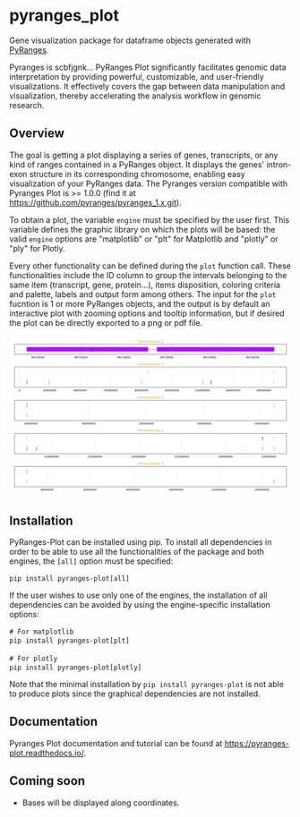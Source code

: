 # pyranges_plot
Gene visualization package for dataframe objects generated with [PyRanges](https://pyranges1.readthedocs.io/).

Pyranges is scbfjgnk...
PyRanges Plot significantly facilitates genomic data
interpretation by providing powerful, customizable, and user-friendly visualizations. It
effectively covers the gap between data manipulation and visualization, thereby accelerating
the analysis workflow in genomic research.

## Overview
The goal is getting a plot displaying a series of genes, transcripts, or any kind
of ranges contained in a PyRanges object. It displays the genes' intron-exon structure 
in its corresponding chromosome, enabling easy visualization of your PyRanges data. The 
Pyranges version compatible with Pyranges Plot is >= 1.0.0 (find it at https://github.com/pyranges/pyranges_1.x.git).

To obtain a plot, the variable `engine` must be specified by the user first. This variable 
defines the graphic library on which the plots will be based: the valid `engine` options 
are "matplotlib" or "plt" for Matplotlib and "plotly" or "ply" for Plotly. 

Every other functionality can be defined during the `plot` function call. These 
functionalities include the ID column to group the intervals belonging to the same item 
(transcript, gene, protein...), items disposition, coloring criteria and palette, labels 
and output form among others. The input for the `plot` fucntion is 1 or more PyRanges 
objects, and the output is by default an interactive plot with zooming options and tooltip 
information, but if desired the plot can be directly exported to a png or pdf file.



<p align="center">
    <img src="https://github.com/emunozdc/pyranges_plot/raw/main/images/general_ex.png">
</p>




## Installation
PyRanges-Plot can be installed using pip. To install all dependencies in order to be able to 
use all the functionalities of the package and both engines, the `[all]` option must be 
specified:

```
pip install pyranges-plot[all]
```

If the user wishes to use only one of the engines, the installation of all dependencies 
can be avoided by using the engine-specific installation options:
```
# For matplotlib
pip install pyranges-plot[plt]

# For plotly
pip install pyranges-plot[plotly]
```

Note that the minimal installation by `pip install pyranges-plot` is not able to produce plots 
since the graphical dependencies are not installed.


## Documentation
Pyranges Plot documentation and tutorial can be found at https://pyranges-plot.readthedocs.io/.


## Coming soon
* Bases will be displayed along coordinates.
